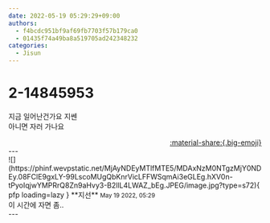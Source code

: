 ```yaml
---
date: 2022-05-19 05:29:29+09:00
authors:
  - f4bcdc951bf9af69fb7703f57b179ca0
  - 01435f74a49ba8a519705ad242348232
categories:
  - Jisun
---
```


# 2-14845953

<div class="post-container" markdown="1">
<div class="content-container md-sidebar__scrollwrap" markdown="1">

지금 일어난건가요 지쎈<br>아니면 자러 가나요

</div>
</div>

<div style="text-align: right;" markdown="1">
<a href="https://weverse.io/fromis9/fanpost/2-14845953" style="text-align: right;">:material-share:{.big-emoji}</a>
</div>
---

<div class="comments-container md-sidebar__scrollwrap" markdown="1">
<div class="comment" markdown="1">
<div class='id-container' markdown="1">
![](https://phinf.wevpstatic.net/MjAyNDEyMTlfMTE5/MDAxNzM0NTgzMjY0NDEy.08FClE9gxLY-99LscoMUgQbKnrVicLFFWSqmAi3eGLEg.hXV0n-tPyoIqjwYMPRrQ8Zn9aHvy3-B2llL4LWAZ_bEg.JPEG/image.jpg?type=s72){ pfp loading=lazy }
**<span class="artist">지선</span>** <small>May 19 2022, 05:29</small><br>
</div>
<div class='comment-body' markdown="1">
이 시간에 자면 좀..
</div>
</div>
</div>
---
